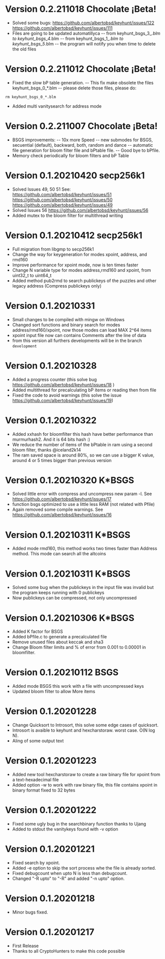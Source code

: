 # Version 0.2.211018 Chocolate ¡Beta!
- Solved some bugs: https://github.com/albertobsd/keyhunt/issues/122 https://github.com/albertobsd/keyhunt/issues/111
- Files are going to be updated automatillyca 
-- from keyhunt_bsgs_3_*.blm  to keyhunt_bsgs_4*.blm 
-- from keyhunt_bsgs_1_*.blm  to keyhunt_bsgs_5*.blm 
-- the program will notify you when time to delete the old files

# Version 0.2.211012 Chocolate ¡Beta!
- Fixed the slow bP table generation.
-- This fix make obsolete the files keyhunt_bsgs_0_*.blm 
-- please delete those files, please do:

```
rm keyhunt_bsgs_0_*.blm 
```

- Added multi vanitysearch for address mode


# Version 0.2.211007 Chocolate ¡Beta!
- BSGS improvements:
--  10x more Speed
--  new submodes for BSGS, secuential (default), backward, both, random and dance
--  automatic file generation for bloom filter file and bPtable file.
--  Good bye to bPfile.
- Memory check periodically for bloom filters and bP Table

# Version 0.1.20210420 secp256k1
- Solved Issues 49, 50 51
  See:
  https://github.com/albertobsd/keyhunt/issues/51
  https://github.com/albertobsd/keyhunt/issues/50
  https://github.com/albertobsd/keyhunt/issues/49
- Solved Issues 56 https://github.com/albertobsd/keyhunt/issues/56
- Added mutex to the bloom filter for multithread writing

# Version 0.1.20210412 secp256k1
- Full migration from libgmp to secp256k1
- Change the way for keygeneration for modes xpoint, address, and rmd160
- Improve performance for xpoint mode, now is ten times faster
- Change N variable type for modes address,rmd160 and xpoint, from uint32_t to uint64_t
- Added method pub2rmd to search publickeys of the puzzles and other legacy address (Compress publickeys only)

# Version 0.1.20210331
- Small changes to be compiled with mingw on Windows
- Changed sort functions and binary search for modes address/rmd160/xpoint, now those modes can load MAX 2^64 items
- xpoint input file now can contains Comments after the line of data
- from this version all furthers developments will be in the branch `development`

# Version 0.1.20210328
- Added a progress counter (this solve bug https://github.com/albertobsd/keyhunt/issues/18 )
- Added multithread for precalculating bP items or reading then from file
- Fixed the code to avoid warnings (this solve the issue https://github.com/albertobsd/keyhunt/issues/19)

# Version 0.1.20210322
- Added xxhash for bloomfilter this hash have better performance than murmurhash2. And it is 64 bits hash :)
- We reduce the number of items of the bPtable in ram using a second bloom filter, thanks @iceland2k14
- The ram saved space is around 80%, so we can use a bigger K value, around 4 or 5 times bigger than previous version

# Version 0.1.20210320 K*BSGS
- Solved little error with compress and uncompress new param -l. See https://github.com/albertobsd/keyhunt/issues/17
- function bsgs optimized to use a little less RAM (not related with Pfile)
- Again removed some compile warnings. See https://github.com/albertobsd/keyhunt/issues/16

# Version 0.1.20210311 K*BSGS
- Added mode rmd160, this method works two times faster than Address method. This mode can search all the altcoins


# Version 0.1.20210311 K*BSGS
- Solved some bug when the publickeys in the input file was invalid but the program keeps running with 0 publickeys
- Now publickeys can be compressed, not only uncompressed

# Version 0.1.20210306 K*BSGS
- Added K factor for BSGS
- Added bPfile.c to generate a precalculated file
- Remove unused files about keccak and sha3
- Change Bloom filter limits and % of error from 0.001 to 0.00001 in bloomfilter.

# Version 0.1.20210112 BSGS
- Added mode BSGS this work with a file with uncompressed keys
- Updated  bloom filter to allow More items

# Version 0.1.20201228
- Change Quicksort to Introsort, this solve some edge cases of quicksort.
- Introsort is avaible to keyhunt and hexcharstoraw. worst case. O(N log N).
- Aling of some output text

# Version 0.1.20201223
- Added new tool hexcharstoraw to create a raw binary file for xpoint from a text-hexadecimal file
- Added option -w to work with raw binary file, this file contains xpoint in binary format fixed to 32 bytes

# Version 0.1.20201222
- Fixed some ugly bug in the searchbinary function thanks to Ujang
- Added to stdout the vanitykeys found with -v option

# Version 0.1.20201221
- Fixed search by xpoint.
- Added -e option to skip the sort process whe the file is already sorted.
- Fixed debugcount when upto N is less than debugcount.
- Changed "-R upto" to "-R" and added "-n upto" option.

# Version 0.1.20201218
- Minor bugs fixed.

# Version 0.1.20201217
- First Release
- Thanks to all CryptoHunters to make this code possible
